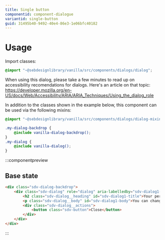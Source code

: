 ```yaml
---
title: Single button
componentid: component-dialogue
variantid: single-button
guid: 31495b40-9492-40e4-86e3-1e06bfc40182
---
```

# Usage
Import classes:
```scss
@import "~@sebdesignlibrary/vanilla/src/components/dialogs/dialog";
```
When using this dialog, please take a few minutes to read up on accessibility recomendations for dialogs. Here's an article on that topic: https://developer.mozilla.org/en-US/docs/Web/Accessibility/ARIA/ARIA_Techniques/Using_the_dialog_role

In addition to the classes shown in the example below, this component can be used via the following mixins:
```scss
@import "~@sebdesignlibrary/vanilla/src/components/dialogs/dialog-mixins";

.my-dialog-backdrop {
    @include vanilla-dialog-backdrop();
}
.my-dialog {
    @include vanilla-dialog();
}
```

:::componentpreview
## Base state
```html
<div class="sdv-dialog-backdrop">
    <div class="sdv-dialog" role="dialog" aria-labelledby="sdv-dialog1-title" aria-describedby="sdv-dialog1-body">
        <h2 class="sdv-dialog__heading" id="sdv-dialog1-title">Your personal details were successfully updated</h2>
        <p class="sdv-dialog__body" id="sdv-dialog1-body">You can change your details at any time in the user account section.</p>
        <div class="sdv-dialog__actions">
            <button class="sdv-button">Close</button>
        </div>
    </div>
</div>
```
:::
